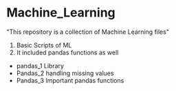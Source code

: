 # Machine_Learning
"This repository is a collection of Machine Learning files"

1. Basic Scripts of ML
2. It included pandas functions as well
* pandas_1 Library
* Pandas_2 handling missing values
* Pandas_3 Important pandas functions
